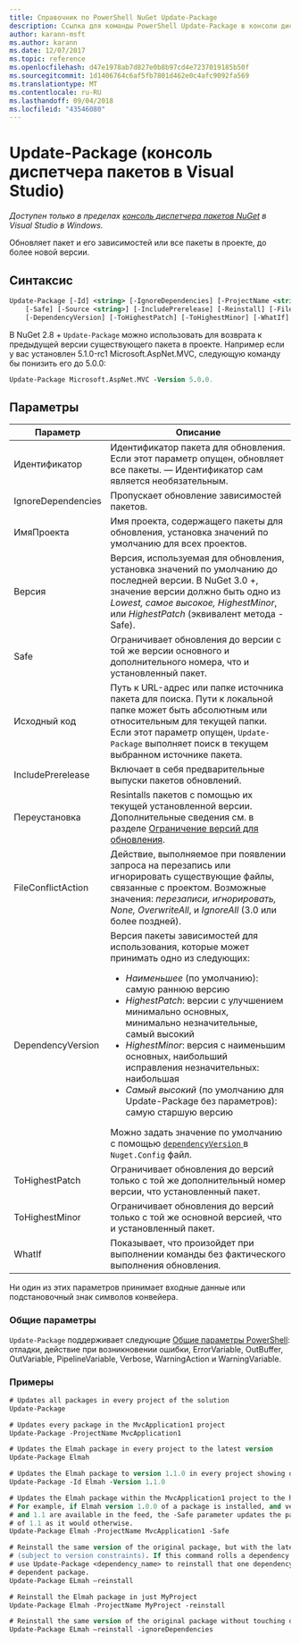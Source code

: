 ```yaml
---
title: Справочник по PowerShell NuGet Update-Package
description: Ссылка для команды PowerShell Update-Package в консоли диспетчера пакетов NuGet в Visual Studio.
author: karann-msft
ms.author: karann
ms.date: 12/07/2017
ms.topic: reference
ms.openlocfilehash: d47e1978ab7d827e0b8b97cd4e7237019185b50f
ms.sourcegitcommit: 1d1406764c6af5fb7801d462e0c4afc9092fa569
ms.translationtype: MT
ms.contentlocale: ru-RU
ms.lasthandoff: 09/04/2018
ms.locfileid: "43546080"
---
```

# <a name="update-package-package-manager-console-in-visual-studio"></a>Update-Package (консоль диспетчера пакетов в Visual Studio)

*Доступен только в пределах [консоль диспетчера пакетов NuGet](package-manager-console.md) в Visual Studio в Windows.*

Обновляет пакет и его зависимостей или все пакеты в проекте, до более новой версии.

## <a name="syntax"></a>Синтаксис

```ps
Update-Package [-Id] <string> [-IgnoreDependencies] [-ProjectName <string>] [-Version <string>]
    [-Safe] [-Source <string>] [-IncludePrerelease] [-Reinstall] [-FileConflictAction]
    [-DependencyVersion] [-ToHighestPatch] [-ToHighestMinor] [-WhatIf] [<CommonParameters>]
```

В NuGet 2.8 + `Update-Package` можно использовать для возврата к предыдущей версии существующего пакета в проекте. Например если у вас установлен 5.1.0-rc1 Microsoft.AspNet.MVC, следующую команду бы понизить его до 5.0.0:

```ps
Update-Package Microsoft.AspNet.MVC -Version 5.0.0.
```

## <a name="parameters"></a>Параметры

|  Параметр | Описание |
| --- | --- |
| Идентификатор | Идентификатор пакета для обновления. Если этот параметр опущен, обновляет все пакеты. — Идентификатор сам является необязательным. |
| IgnoreDependencies | Пропускает обновление зависимостей пакетов. |
| ИмяПроекта | Имя проекта, содержащего пакеты для обновления, установка значений по умолчанию для всех проектов. |
| Версия | Версия, используемая для обновления, установка значений по умолчанию до последней версии. В NuGet 3.0 +, значение версии должно быть одно из *Lowest, самое высокое, HighestMinor*, или *HighestPatch* (эквивалент метода - Safe). |
| Safe | Ограничивает обновления до версии с той же версии основного и дополнительного номера, что и установленный пакет. |
| Исходный код | Путь к URL-адрес или папке источника пакета для поиска. Пути к локальной папке может быть абсолютным или относительным для текущей папки. Если этот параметр опущен, `Update-Package` выполняет поиск в текущем выбранном источнике пакета. |
| IncludePrerelease | Включает в себя предварительные выпуски пакетов обновлений. |
| Переустановка | Resintalls пакетов с помощью их текущей установленной версии. Дополнительные сведения см. в разделе [Ограничение версий для обновления](../consume-packages/reinstalling-and-updating-packages.md). |
| FileConflictAction | Действие, выполняемое при появлении запроса на перезапись или игнорировать существующие файлы, связанные с проектом. Возможные значения: *перезаписи, игнорировать, None, OverwriteAll*, и *IgnoreAll* (3.0 или более поздней). |
| DependencyVersion | Версия пакеты зависимостей для использования, которые может принимать одно из следующих:<br/><ul><li>*Наименьшее* (по умолчанию): самую раннюю версию</li><li>*HighestPatch*: версии с улучшением минимально основных, минимально незначительные, самый высокий</li><li>*HighestMinor*: версия с наименьшим основных, наибольший исправления незначительных: наибольшая</li><li>*Самый высокий* (по умолчанию для Update-Package без параметров): самую старшую версию</li></ul>Можно задать значение по умолчанию с помощью [ `dependencyVersion` ](../reference/nuget-config-file.md#config-section) в `Nuget.Config` файл. |
| ToHighestPatch | Ограничивает обновления до версий только с той же дополнительный номер версии, что установленный пакет. |
| ToHighestMinor | Ограничивает обновления до версий только с той же основной версией, что и установленный пакет. |
| WhatIf | Показывает, что произойдет при выполнении команды без фактического выполнения обновления. |

Ни один из этих параметров принимает входные данные или подстановочный знак символов конвейера.

### <a name="common-parameters"></a>Общие параметры

`Update-Package` поддерживает следующие [Общие параметры PowerShell](http://go.microsoft.com/fwlink/?LinkID=113216): отладки, действие при возникновении ошибки, ErrorVariable, OutBuffer, OutVariable, PipelineVariable, Verbose, WarningAction и WarningVariable.

### <a name="examples"></a>Примеры

```ps
# Updates all packages in every project of the solution
Update-Package

# Updates every package in the MvcApplication1 project
Update-Package -ProjectName MvcApplication1

# Updates the Elmah package in every project to the latest version
Update-Package Elmah

# Updates the Elmah package to version 1.1.0 in every project showing optional -Id usage
Update-Package -Id Elmah -Version 1.1.0

# Updates the Elmah package within the MvcApplication1 project to the highest "safe" version.
# For example, if Elmah version 1.0.0 of a package is installed, and versions 1.0.1, 1.0.2,
# and 1.1 are available in the feed, the -Safe parameter updates the package to 1.0.2 instead
# of 1.1 as it would otherwise.
Update-Package Elmah -ProjectName MvcApplication1 -Safe

# Reinstall the same version of the original package, but with the latest version of dependencies
# (subject to version constraints). If this command rolls a dependency back to an earlier version,
# use Update-Package <dependency_name> to reinstall that one dependency without affecting the
# dependent package.
Update-Package ELmah –reinstall 

# Reinstall the Elmah package in just MyProject
Update-Package Elmah -ProjectName MyProject -reinstall

# Reinstall the same version of the original package without touching dependencies.
Update-Package ELmah –reinstall -ignoreDependencies
```
